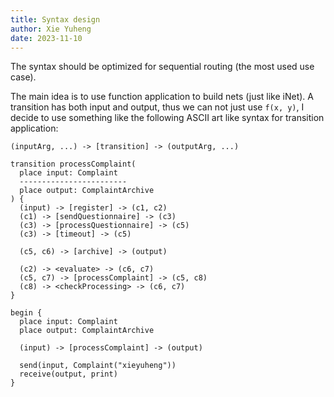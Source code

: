 ```yaml
---
title: Syntax design
author: Xie Yuheng
date: 2023-11-10
---
```


The syntax should be optimized for sequential routing (the most used use case).

The main idea is to use function application to build nets (just like iNet).
A transition has both input and output, thus we can not just use `f(x, y)`,
I decide to use something like the following ASCII art like syntax
for transition application:

```
(inputArg, ...) -> [transition] -> (outputArg, ...)
```

```
transition processComplaint(
  place input: Complaint
  ------------------------
  place output: ComplaintArchive
) {
  (input) -> [register] -> (c1, c2)
  (c1) -> [sendQuestionnaire] -> (c3)
  (c3) -> [processQuestionnaire] -> (c5)
  (c3) -> [timeout] -> (c5)

  (c5, c6) -> [archive] -> (output)

  (c2) -> <evaluate> -> (c6, c7)
  (c5, c7) -> [processComplaint] -> (c5, c8)
  (c8) -> <checkProcessing> -> (c6, c7)
}
```

```
begin {
  place input: Complaint
  place output: ComplaintArchive

  (input) -> [processComplaint] -> (output)

  send(input, Complaint("xieyuheng"))
  receive(output, print)
}
```
